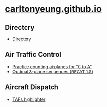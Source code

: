 # [carltonyeung.github.io](https://carltonyeung.github.io/)
## Directory
* [Directory](https://carltonyeung.github.io/directory)

## Air Traffic Control
* [Practice counting airplanes for "C to A"](https://carltonyeung.github.io/atc/count-planes)
* [Optimal 3-plane sequences (RECAT 1.5)](https://carltonyeung.github.io/atc/optimal-recat-sequences)

## Aircraft Dispatch
* [TAFs highlighter](https://carltonyeung.github.io/dispatch/tafs)
